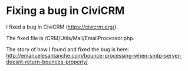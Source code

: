 # Fixing a bug in CiviCRM

I fixed a bug in CiviCRM (https://civicrm.org/).

The fixed file is /CRM/Utils/Mail/EmailProcessor.php.

The story of how I found and fixed the bug is here: http://emanuelesantanche.com/bounce-processing-when-smtp-server-doesnt-return-bounces-properly/
